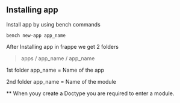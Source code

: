## Installing app

Install app by using bench commands
```
bench new-app app_name
```

After Installing app in frappe we get 2 folders

> apps / app_name / app_name

1st folder app_name = Name of the app

2nd folder app_name = Name of the module

** When youy create a Doctype you are required to enter a module.
